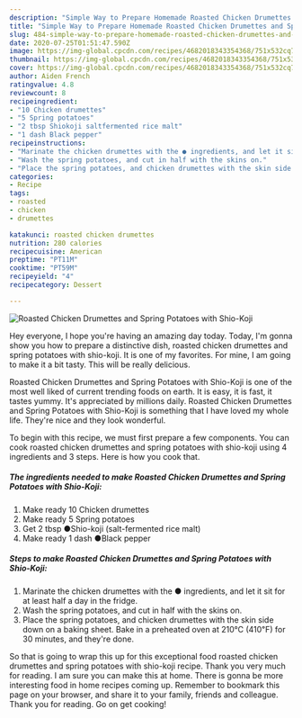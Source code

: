 ```yaml
---
description: "Simple Way to Prepare Homemade Roasted Chicken Drumettes and Spring Potatoes with Shio-Koji"
title: "Simple Way to Prepare Homemade Roasted Chicken Drumettes and Spring Potatoes with Shio-Koji"
slug: 484-simple-way-to-prepare-homemade-roasted-chicken-drumettes-and-spring-potatoes-with-shio-koji
date: 2020-07-25T01:51:47.590Z
image: https://img-global.cpcdn.com/recipes/4682018343354368/751x532cq70/roasted-chicken-drumettes-and-spring-potatoes-with-shio-koji-recipe-main-photo.jpg
thumbnail: https://img-global.cpcdn.com/recipes/4682018343354368/751x532cq70/roasted-chicken-drumettes-and-spring-potatoes-with-shio-koji-recipe-main-photo.jpg
cover: https://img-global.cpcdn.com/recipes/4682018343354368/751x532cq70/roasted-chicken-drumettes-and-spring-potatoes-with-shio-koji-recipe-main-photo.jpg
author: Aiden French
ratingvalue: 4.8
reviewcount: 8
recipeingredient:
- "10 Chicken drumettes"
- "5 Spring potatoes"
- "2 tbsp Shiokoji saltfermented rice malt"
- "1 dash Black pepper"
recipeinstructions:
- "Marinate the chicken drumettes with the ● ingredients, and let it sit for at least half a day in the fridge."
- "Wash the spring potatoes, and cut in half with the skins on."
- "Place the spring potatoes, and chicken drumettes with the skin side down on a baking sheet. Bake in a preheated oven at 210℃ (410℉) for 30 minutes, and they&#39;re done."
categories:
- Recipe
tags:
- roasted
- chicken
- drumettes

katakunci: roasted chicken drumettes 
nutrition: 280 calories
recipecuisine: American
preptime: "PT11M"
cooktime: "PT59M"
recipeyield: "4"
recipecategory: Dessert

---
```



![Roasted Chicken Drumettes and Spring Potatoes with Shio-Koji](https://img-global.cpcdn.com/recipes/4682018343354368/751x532cq70/roasted-chicken-drumettes-and-spring-potatoes-with-shio-koji-recipe-main-photo.jpg)

Hey everyone, I hope you're having an amazing day today. Today, I'm gonna show you how to prepare a distinctive dish, roasted chicken drumettes and spring potatoes with shio-koji. It is one of my favorites. For mine, I am going to make it a bit tasty. This will be really delicious.

Roasted Chicken Drumettes and Spring Potatoes with Shio-Koji is one of the most well liked of current trending foods on earth. It is easy, it is fast, it tastes yummy. It's appreciated by millions daily. Roasted Chicken Drumettes and Spring Potatoes with Shio-Koji is something that I have loved my whole life. They're nice and they look wonderful.




To begin with this recipe, we must first prepare a few components. You can cook roasted chicken drumettes and spring potatoes with shio-koji using 4 ingredients and 3 steps. Here is how you cook that.

<!--inarticleads1-->

##### The ingredients needed to make Roasted Chicken Drumettes and Spring Potatoes with Shio-Koji:

1. Make ready 10 Chicken drumettes
1. Make ready 5 Spring potatoes
1. Get 2 tbsp ●Shio-koji (salt-fermented rice malt)
1. Make ready 1 dash ●Black pepper




<!--inarticleads2-->

##### Steps to make Roasted Chicken Drumettes and Spring Potatoes with Shio-Koji:

1. Marinate the chicken drumettes with the ● ingredients, and let it sit for at least half a day in the fridge.
1. Wash the spring potatoes, and cut in half with the skins on.
1. Place the spring potatoes, and chicken drumettes with the skin side down on a baking sheet. Bake in a preheated oven at 210℃ (410℉) for 30 minutes, and they&#39;re done.




So that is going to wrap this up for this exceptional food roasted chicken drumettes and spring potatoes with shio-koji recipe. Thank you very much for reading. I am sure you can make this at home. There is gonna be more interesting food in home recipes coming up. Remember to bookmark this page on your browser, and share it to your family, friends and colleague. Thank you for reading. Go on get cooking!

